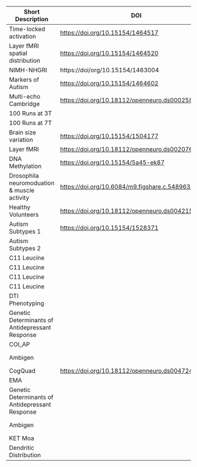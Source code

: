 # 

| Short Description | DOI | URL | Research Group | Year | Modalities |
| --- | --- | --- | --- | --- | --- |
| Time-locked activation | https://doi.org/10.15154/1464517 | https://nda.nih.gov/study.html?id=588 | Bandettini  | 2018 |  |
| Layer fMRI spatial distribution | https://doi.org/10.15154/1464520 | https://nda.nih.gov/study.html?id=589 | Bandettini  | 2018 |  |
| NIMH-NHGRI | https://doi/org/10.15154/1463004 | https://nda.nih.gov/study.html?id=547 | Shaw | 2018 |  |
| Markers of Autism | https://doi.org/10.15154/1464602 | https://nda.nih.gov/study.html?id=590 | Thurm | 2018 |  |
| Multi-echo Cambridge | https://doi.org/10.18112/openneuro.ds000258.v1.0.1 | https://openneuro.org/datasets/ds000258 | Martin | 2018 |  |
| 100 Runs at 3T |  | https://openneuro.org/datasets/ds001553 | Bandettini  | 2018 |  |
| 100 Runs at 7T |  | https://openneuro.org/datasets/ds001555 | Bandettini  | 2018 |  |
| Brain size variation | https://doi.org/10.15154/1504177 | https://nda.nih.gov/edit_collection.html?id=3142 | Raznahan  | 2019 |  |
| Layer fMRI | https://doi.org/10.18112/openneuro.ds002076.v1.0.1 | https://openneuro.org/datasets/ds002076 | Bandettini  | 2020 |  |
| DNA Methylation | https://doi.org/10.15154/5a45-ek87 | https://nda.nih.gov/edit_collection.html?id=3151 | Marenco/Lipska | 2021 |  |
| Drosophila neuromoduation & muscle activity   | https://doi.org/10.6084/m9.figshare.c.5489637.v1 | https://doi.org/10.6084/m9.figshare.c.5489637.v1 | White | 2021 |  |
| Healthy Volunteers | https://doi.org/10.18112/openneuro.ds004215.v1.0.3 | https://openneuro.org/datasets/ds004215 | Pao | 2022 |  |
| Autism Subtypes 1 | https://doi.org/10.15154/1528371 | https://nda.nih.gov/study.html?id=1887 | Thurm | 2022 |  |
| Autism Subtypes 2 |  | https://nda.nih.gov/edit_collection.html?id=2368 | Thurm | 2023 |  |
| C11 Leucine |  | https://openneuro.org/datasets/ds004654 | Beebe Smith | 2023 |  |
| C11 Leucine |  |  | Beebe Smith | 2023 |  |
| C11 Leucine |  |  | Beebe Smith | 2023 |  |
| C11 Leucine |  |  | Beebe Smith | 2023 |  |
| DTI Phenotyping |  | https://openneuro.org/datasets/ds004605 | Leibenluft | 2023 |  |
| Genetic Determinants of Antidepressant Response |  | https://www.ncbi.nlm.nih.gov/projects/gap/cgi-bin/study.cgi?study_id=phs003329.v1.p1 | McMahon | 2023 |  |
| COI_AP |  | https://openneuro.org/datasets/ds004847 | Leibenluft | 2023 |  |
| Ambigen |  | https://www.ncbi.nlm.nih.gov/projects/gap/cgi-bin/study.cgi?study_id=phs000899.v1.p1 | McMahon | 2023 |  |
| CogQuad  | https://doi.org/10.18112/openneuro.ds004724.v1.0.0 | https://openneuro.org/datasets/ds004724/versions/1.0.0 | Pine | 2023 |  |
| EMA |  | https://osf.io/av5r4/ | Pine | 2023 |  |
| Genetic Determinants of Antidepressant Response |  | https://www.ncbi.nlm.nih.gov/projects/gap/cgi-bin/study.cgi?study_id=phs003329.v1.p1 | McMahon | 2023 |  |
| Ambigen |  | https://www.ncbi.nlm.nih.gov/projects/gap/cgi-bin/study.cgi?study_id=phs000899.v1.p1 | McMahon | 2023 |  |
| KET Moa |  | TBD | Zarate | 2023 |  |
| Dendritic Distribution |  | TBD | Li | 2023 |  |
